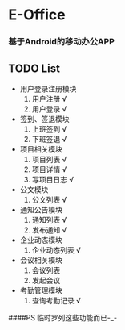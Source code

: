 # E-Office
### 基于Android的移动办公APP

## TODO List
* 用户登录注册模块
	1. 用户注册 √
	2. 用户登录 √
* 签到、签退模块
	1. 上班签到 √
	2. 下班签退 √
* 项目相关模块
	1. 项目列表 √
	2. 项目详情 √
	3. 写项目日志 √
* 公文模块
	1. 公文列表 √
* 通知公告模块
	1. 通知列表 √
	2. 发布通知 √
* 企业动态模块
	1. 企业动态列表 √
* 会议相关模块
	1. 会议列表
	2. 发起会议
* 考勤管理模块
	1. 查询考勤记录 √

####PS
临时罗列这些功能而已-_-

